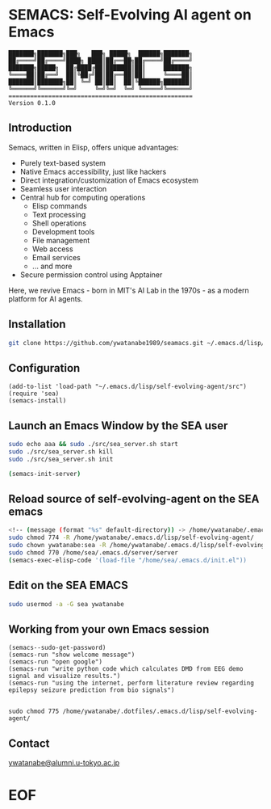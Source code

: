 <!-- ---
!-- title: ./Semacs/README.md
!-- author: ywatanabe
!-- date: 2024-12-08 03:09:01
!-- --- -->


# SEMACS: Self-Evolving AI agent on Emacs

``` plaintext
███████╗███████╗███╗   ███╗ █████╗  ██████╗███████╗
██╔════╝██╔════╝████╗ ████║██╔══██╗██╔════╝██╔════╝
███████╗█████╗  ██╔████╔██║███████║██║     ███████╗
╚════██║██╔══╝  ██║╚██╔╝██║██╔══██║██║     ╚════██║
███████║███████╗██║ ╚═╝ ██║██║  ██║╚██████╗███████║
╚══════╝╚══════╝╚═╝     ╚═╝╚═╝  ╚═╝ ╚═════╝╚══════╝
===================================================
Version 0.1.0
```

## Introduction
Semacs, written in Elisp, offers unique advantages:

- Purely text-based system
- Native Emacs accessibility, just like hackers
- Direct integration/customization of Emacs ecosystem
- Seamless user interaction
- Central hub for computing operations
  - Elisp commands
  - Text processing
  - Shell operations
  - Development tools
  - File management
  - Web access
  - Email services
  - ... and more
- Secure permission control using Apptainer

Here, we revive Emacs - born in MIT's AI Lab in the 1970s - as a modern platform for AI agents.


## Installation

```bash
git clone https://github.com/ywatanabe1989/seamacs.git ~/.emacs.d/lisp/seamacs
```

## Configuration
```elisp
(add-to-list 'load-path "~/.emacs.d/lisp/self-evolving-agent/src")
(require 'sea)
(semacs-install)
```

## Launch an Emacs Window by the SEA user
``` bash
sudo echo aaa && sudo ./src/sea_server.sh start
sudo ./src/sea_server.sh kill
sudo ./src/sea_server.sh init

(semacs-init-server)
```

## Reload source of self-evolving-agent on the SEA emacs
``` bash
<!-- (message (format "%s" default-directory)) -> /home/ywatanabe/.emacs.d/lisp/self-evolving-agent/ -->
sudo chmod 774 -R /home/ywatanabe/.emacs.d/lisp/self-evolving-agent/
sudo chown ywatanabe:sea -R /home/ywatanabe/.emacs.d/lisp/self-evolving-agent/
sudo chmod 770 /home/sea/.emacs.d/server/server
(semacs-exec-elisp-code '(load-file "/home/sea/.emacs.d/init.el"))
```

## Edit on the SEA EMACS

``` bash
sudo usermod -a -G sea ywatanabe
```

## Working from your own Emacs session

``` elisp
(semacs--sudo-get-password)
(semacs-run "show welcome message")
(semacs-run "open google")
(semacs-run "write python code which calculates DMD from EEG demo signal and visualize results.")
(semacs-run "using the internet, perform literature review regarding epilepsy seizure prediction from bio signals")


sudo chmod 775 /home/ywatanabe/.dotfiles/.emacs.d/lisp/self-evolving-agent/
```






## Contact
ywatanabe@alumni.u-tokyo.ac.jp




# EOF



